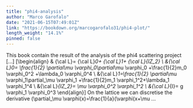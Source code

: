 ```yaml
---
title: "phi4-analysis"
author: "Marco Garofalo"
date: "2021-06-15T07:49:01Z"
link: "https://bookdown.org/marcogarofalo31/phi4-plot/"
length_weight: "14.1%"
pinned: false
---
```


This book contain the result of the analysis of the phi4 scattering project [...] \[\begin{align} & {\cal L}= {\cal L}_0+ {\cal L}_1+ {\cal L}_{IZ_2} \\ &{\cal L}_0= \frac{1}{2} \partial_\mu \varphi_0\partial_\mu \varphi_0 +\frac{1}{2}m_0 \varphi_0^2 +\lambda_0 \varphi_0^4 \\ &{\cal L}_1=\frac{1}{2} \partial_\mu \varphi_1\partial_\mu \varphi_1 +\frac{1}{2}m_1 \varphi_1^2+\lambda_1 \varphi_1^4 \\ &{\cal L}_{IZ_2}= \mu \varphi_0^2 \varphi_1^2 \\ &{\cal L}_{I}= g \varphi_1 \varphi_0^3 \end{align}\]
On the lattice we can discretise the derivative
\(\partial_\mu \varphi(x)=\frac{1}{a}(\varphi(x+\mu ...
